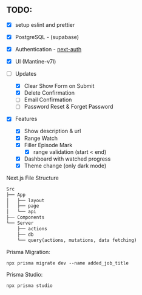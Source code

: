## TODO:

- [x] setup eslint and prettier
- [x] PostgreSQL - (supabase)
- [x] Authentication - [next-auth](https://github.com/nextauthjs/)
- [x] UI (Mantine-v7l)
- [ ] Updates
  - [x] Clear Show Form on Submit
  - [x] Delete Confirmation
  - [ ] Email Confirmation
  - [ ] Password Reset & Forget Password
- [x] Features

  - [x] Show description & url
  - [x] Range Watch
  - [x] Filler Episode Mark
    - [x] range validation (start < end)
  - [x] Dashboard with watched progress
  - [x] Theme change (only dark mode)

Next.js File Structure

```txt
Src
├── App
│   ├── layout
│   ├── page
│   └── api
├── Components
└── Server
    ├── actions
    ├── db
    └── query(actions, mutations, data fetching)
```

Prisma Migration:

```shell
npx prisma migrate dev --name added_job_title
```

Prisma Studio:

```shell
npx prisma studio
```
